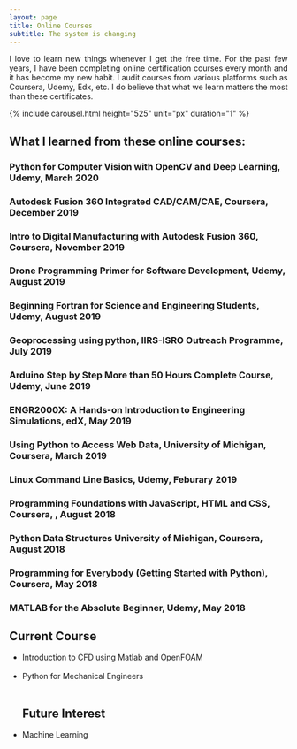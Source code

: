 ```yaml
---
layout: page
title: Online Courses
subtitle: The system is changing
---
```

<p align="justify">I love to learn new things whenever I get the free time. For the past few years, I have been completing online certification courses every month and it has become my new habit. I audit courses from various platforms such as Coursera, Udemy, Edx, etc. I do believe that what we learn matters the most than these certificates.</p>

   {% include carousel.html height="525" unit="px" duration="1" %}

<h2>What I learned from these online courses:</h2>

### Python for Computer Vision with OpenCV and Deep Learning, Udemy, March 2020
### Autodesk Fusion 360 Integrated CAD/CAM/CAE, Coursera, December 2019
### Intro to Digital Manufacturing with Autodesk Fusion 360, Coursera, November 2019
### Drone Programming Primer for Software Development, Udemy, August 2019
### Beginning Fortran for Science and Engineering Students, Udemy, August 2019
### Geoprocessing using python, IIRS-ISRO Outreach Programme, July 2019
### Arduino Step by Step More than 50 Hours Complete Course, Udemy, June 2019
### ENGR2000X: A Hands-on Introduction to Engineering Simulations, edX, May 2019
### Using Python to Access Web Data, University of Michigan, Coursera, March 2019
### Linux Command Line Basics, Udemy, Feburary 2019
### Programming Foundations with JavaScript, HTML and CSS, Coursera, , August 2018
### Python Data Structures  University of Michigan, Coursera, August 2018
### Programming for Everybody (Getting Started with Python), Coursera, May 2018
### MATLAB for the Absolute Beginner, Udemy, May 2018
	

	
<h2>Current Course</h2>
<ul> 
<li>Introduction to CFD using Matlab and OpenFOAM</li><br>
<li>Python for Mechanical Engineers</li><br>
</ul>  
<ul>  
<h2> Future Interest</h2>

<li> Machine Learning</li>


